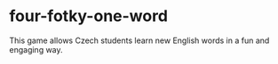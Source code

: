 # four-fotky-one-word
This game allows Czech students learn new English words in a fun and engaging way.

